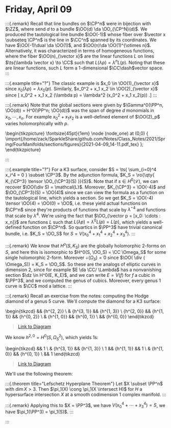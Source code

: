 # Friday, April 09


:::{.remark}
Recall that line bundles on $\CP^n$ were in bijection with $\ZZ$, where send $d$ to a bundle $\OO(d) \da \OO_{\CP^N}(d)$.
We produced the tautological line bundle $\OO(-1)$ whose fiber over $\vector x \subseteq \CP^n$ is the line in $\CC^n$ spanned by its coordinates. 
We have $\OO(-1)\dual \da \OO(1)$, and $\OO(n)\da \OO(1)^{\otimes n}$.
Alternatively, it was characterized in terms of homogeneous functions, where the fiber $\OO(n)_{\vector x}$ are the linear functions $L$ on lines $\ts{\lambda \vector x} \to \CC$ such that $L(\lambda p) = \lambda^n L(p)$.
Noting that these are linear functions, such $L$ form a 1-dimensional $\CC\dash$vector space.
:::


:::{.example title="?"}
The classic example is $x_0 \in \OO(1)_{\vector x}$ since $x_0( \lambda p) = \lambda x_0 (p)$.
Similarly, $x_0^2 + x_1 x_2 \in \OO(2)_{\vector x}$ since 
\[
x_0^2 + x_1 x_2 (\lambda p) = \lambda^2 (x_0^2 + x_1 x_2(p))
.\]
:::


:::{.remark}
Note that the global sections were given by $\Gamma^0(\PP^n, \OO(d)) = H^0(\PP^n; \OO(d))$ was the span of degree $d$ monomials in $x_0, \cdots, x_n$.
For example $x_0^2 + x_1 x_2$ is a well-defined element of $\OO(2)_p$ varies holomorphically with $p$.

\begin{tikzpicture}
\fontsize{45pt}{1em} 
\node (node_one) at (0,0) { \import{/home/zack/SparkleShare/github.com/Notes/Class_Notes/2021/Spring/FourManifolds/sections/figures}{2021-04-09_14-11.pdf_tex} };
\end{tikzpicture}


:::




:::{.example title="?"}
For a K3 surface, consider $S = \ts{ \sum_{i=0}^4 x_i^4 = 0 } \subset \CP^3$.
By the adjunction formula, $K_S = \ro{\qty{ K_{\CP^3} \tensor \OO_{\CP^3}(S) }}{S}$.
Note that if $s\in H^0(\mathcal{L})$, we can recover $\OO(\div S) = \mathcal{L}$. 
Moreover, $K_{\CP^3} = \OO(-4)$ and $\OO_{\CP^3}(S) = \OO(4)$ since we can view the formula as a function on the tautological line, which yields a section.
So we get $K_S = \OO(-4) \tensor \OO(4) = \OO(0) = \OO$, i.e. these yield actual functions on $\CP^n$ since they're products of functions that scale by $\lambda^{-4}$ and functions that scale by $\lambda^4$.
We're using the fact that $\OO_{\vector p = [x_0: \cdots : x_n]}$ are functions $L$ such that $L(\lambda p) = \lambda^0 L(p) = L(p)$, which yields a well-defined function on $\CP^n$.
So quartics in $\PP^3$ have trivial canonical bundle, i.e. $K_S = \OO_S$ for $S = V(x_0^4 + x_1^4 + x_2^4 + x_3^4)$.
:::


:::{.remark}
We know that $H^o(S, K_S)$ are the globally holomorphic 2-forms on $S$, and here this is isomorphic to $H^0(S, \OO_S) = \CC \Omega_S$ for some single holomorphic 2-form.
Moreover $\div (\Omega_S) = 0$ since $\OO( \div ( \Omega_S)) = K_S = \OO_S$.
So these are the analogs of elliptic curves in dimension 2, since for example $E \da \CC/ \Lambda$ has a nonvanishing section $\dz \in H^0(E, K_E)$, and we can write $E = V(f)$ for $f$ a cubic in $\PP^3$, and we computed the genus of cubics.
Moreover, every genus 1 curve is $\CC$ mod a lattice.
:::


:::{.remark}
Recall an exercise from the notes: computing the Hodge diamond of a genus 5 curve.
We'll compute the diamond for a K3 surface:

\begin{tikzcd}
	&& {h^{2, 2}} \\
	& {h^{3, 1}} && {h^{1, 3}} \\
	{h^{2, 0}} && {h^{1, 1}} && {h^{0, 2}} \\
	& {h^{1, 0}} && {h^{0, 1}} \\
	&& {h^{0, 0}}
\end{tikzcd}

> [Link to Diagram](https://q.uiver.app/?q=WzAsOSxbMiwwLCJoXnsyLCAyfSJdLFsxLDEsImheezMsIDF9Il0sWzMsMSwiaF57MSwgM30iXSxbMCwyLCJoXnsyLCAwfSJdLFsyLDIsImheezEsIDF9Il0sWzQsMiwiaF57MCwgMn0iXSxbMSwzLCJoXnsxLCAwfSJdLFszLDMsImheezAsIDF9Il0sWzIsNCwiaF57MCwgMH0iXV0=)


We know $h^{2, 0} = H^0( S, \Omega_S^2)$, which yields 1s:

\begin{tikzcd}
	&& 1 \\
	& {h^{3, 1}} && {h^{1, 3}} \\
	1 && {h^{1, 1}} && 1 \\
	& {h^{1, 0}} && {h^{0, 1}} \\
	&& 1
\end{tikzcd}

> [Link to Diagram](https://q.uiver.app/?q=WzAsOSxbMiwwLCIxIl0sWzEsMSwiaF57MywgMX0iXSxbMywxLCJoXnsxLCAzfSJdLFswLDIsIjEiXSxbMiwyLCJoXnsxLCAxfSJdLFs0LDIsIjEiXSxbMSwzLCJoXnsxLCAwfSJdLFszLDMsImheezAsIDF9Il0sWzIsNCwiMSJdXQ==)

We'll use the following theorem:


:::{.theorem title="Lefschetz Hyperplane Theorem"}
Let $X \subset \PP^n$ with $\dim X > 3$.
Then $\pi_1(X) \cong \pi_1(X \intersect H)$ for $H$ a hypersurface intersection $X$ at a smooth codimension 1 complex manifold.
:::


:::{.remark}
Applying this to $X = \PP^3$, we have $V(x_0^4 + \cdots + x_3^4) = S$, we have $\pi_1(\PP^3) = \pi_1(S)$.
:::



:::



